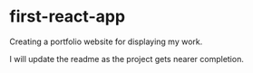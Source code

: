 # first-react-app
Creating a portfolio website for displaying my work.

I will update the readme as the project gets nearer completion. 

